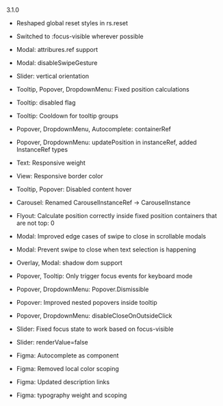 3.1.0

- Reshaped global reset styles in rs.reset
- Switched to :focus-visible wherever possible
- Modal: attribures.ref support
- Modal: disableSwipeGesture
- Slider: vertical orientation
- Tooltip, Popover, DropdownMenu: Fixed position calculations
- Tooltip: disabled flag
- Tooltip: Cooldown for tooltip groups
- Popover, DropdownMenu, Autocomplete: containerRef
- Popover, DropdownMenu: updatePosition in instanceRef, added InstanceRef types
- Text: Responsive weight
- View: Responsive border color
- Tooltip, Popover: Disabled content hover
- Carousel: Renamed CarouselInstanceRef -> CarouselInstance
- Flyout: Calculate position correctly inside fixed position containers that are not top: 0
- Modal: Improved edge cases of swipe to close in scrollable modals
- Modal: Prevent swipe to close when text selection is happening
- Overlay, Modal: shadow dom support
- Popover, Tooltip: Only trigger focus events for keyboard mode
- Popover, DropdownMenu: Popover.Dismissible
- Popover: Improved nested popovers inside tooltip
- Popover, DropdownMenu: disableCloseOnOutsideClick
- Slider: Fixed focus state to work based on focus-visible
- Slider: renderValue=false

- Figma: Autocomplete as component
- Figma: Removed local color scoping
- Figma: Updated description links
- Figma: typography weight and scoping
